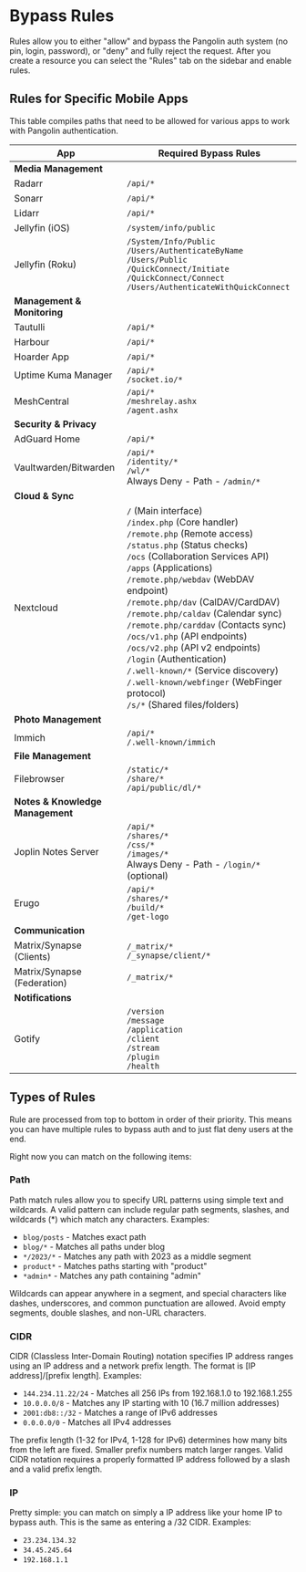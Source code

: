 # Bypass Rules 

Rules allow you to either "allow" and bypass the Pangolin auth system (no pin, login, password), or "deny" and fully reject the request. After you create a resource you can select the "Rules" tab on the sidebar and enable rules.

## Rules for Specific Mobile Apps

This table compiles paths that need to be allowed for various apps to work with Pangolin authentication.

| App | Required Bypass Rules |
|-----|------------------------|
| **Media Management** |  |
| Radarr | `/api/*` |
| Sonarr | `/api/*` |
| Lidarr | `/api/*` |
| Jellyfin (iOS) | `/system/info/public` |
| Jellyfin (Roku) | `/System/Info/Public`<br />`/Users/AuthenticateByName`<br />`/Users/Public`<br />`/QuickConnect/Initiate`<br />`/QuickConnect/Connect`<br />`/Users/AuthenticateWithQuickConnect` |
| **Management & Monitoring** |  |
| Tautulli | `/api/*` |
| Harbour | `/api/*` |
| Hoarder App | `/api/*` |
| Uptime Kuma Manager | `/api/*`<br />`/socket.io/*` |
| MeshCentral | `/api/*`<br />`/meshrelay.ashx`<br />`/agent.ashx` |
| **Security & Privacy** |  |
| AdGuard Home | `/api/*` |
| Vaultwarden/Bitwarden | `/api/*`<br />`/identity/*`<br />`/wl/*`<br />Always Deny - Path - `/admin/*` |
| **Cloud & Sync** |  |
| Nextcloud | `/` (Main interface)<br />`/index.php` (Core handler)<br />`/remote.php` (Remote access)<br />`/status.php` (Status checks)<br />`/ocs` (Collaboration Services API)<br />`/apps` (Applications)<br />`/remote.php/webdav` (WebDAV endpoint)<br />`/remote.php/dav` (CalDAV/CardDAV)<br />`/remote.php/caldav` (Calendar sync)<br />`/remote.php/carddav` (Contacts sync)<br />`/ocs/v1.php` (API endpoints)<br />`/ocs/v2.php` (API v2 endpoints)<br />`/login` (Authentication)<br />`/.well-known/*` (Service discovery)<br />`/.well-known/webfinger` (WebFinger protocol)<br />`/s/*` (Shared files/folders) |
| **Photo Management** |  |
| Immich | `/api/*`<br />`/.well-known/immich` |
| **File Management** |  |
| Filebrowser | `/static/*`<br />`/share/*` <br/> `/api/public/dl/*` |
| **Notes & Knowledge Management** |  |
| Joplin Notes Server | `/api/*`<br />`/shares/*`<br />`/css/*`<br />`/images/*`<br />Always Deny - Path - `/login/*` (optional) |
| Erugo | `/api/*`<br />`/shares/*`<br />`/build/*`<br />`/get-logo` |
| **Communication** |  |
| Matrix/Synapse (Clients) | `/_matrix/*`<br />`/_synapse/client/*` |
| Matrix/Synapse (Federation) | `/_matrix/*` |
| **Notifications** |  |
| Gotify | `/version`<br />`/message`<br />`/application`<br />`/client`<br />`/stream`<br />`/plugin`<br />`/health` |

## Types of Rules

Rule are processed from top to bottom in order of their priority. This means you can have multiple rules to bypass auth and to just flat deny users at the end.

Right now you can match on the following items:

### Path

Path match rules allow you to specify URL patterns using simple text and wildcards. A valid pattern can include regular path segments, slashes, and wildcards (\*) which match any characters.
Examples:

- `blog/posts` - Matches exact path
- `blog/*` - Matches all paths under blog
- `*/2023/*` - Matches any path with 2023 as a middle segment
- `product*` - Matches paths starting with "product"
- `*admin*` - Matches any path containing "admin"

Wildcards can appear anywhere in a segment, and special characters like dashes, underscores, and common punctuation are allowed. Avoid empty segments, double slashes, and non-URL characters.

### CIDR

CIDR (Classless Inter-Domain Routing) notation specifies IP address ranges using an IP address and a network prefix length. The format is [IP address]/[prefix length].
Examples:

- `144.234.11.22/24` - Matches all 256 IPs from 192.168.1.0 to 192.168.1.255
- `10.0.0.0/8` - Matches any IP starting with 10 (16.7 million addresses)
- `2001:db8::/32` - Matches a range of IPv6 addresses
- `0.0.0.0/0` - Matches all IPv4 addresses

The prefix length (1-32 for IPv4, 1-128 for IPv6) determines how many bits from the left are fixed. Smaller prefix numbers match larger ranges. Valid CIDR notation requires a properly formatted IP address followed by a slash and a valid prefix length.

### IP

Pretty simple: you can match on simply a IP address like your home IP to bypass auth. This is the same as entering a /32 CIDR. 
Examples:

- `23.234.134.32`
- `34.45.245.64`
- `192.168.1.1`